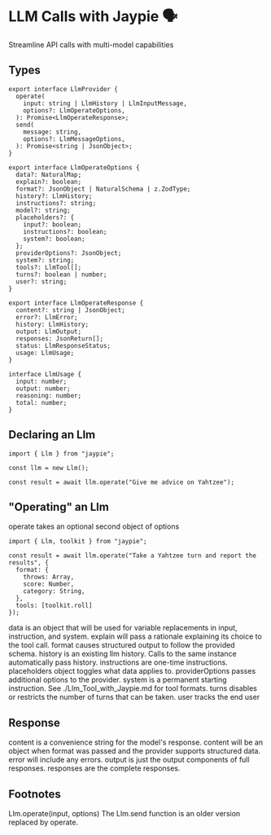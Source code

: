 # LLM Calls with Jaypie 🗣️

Streamline API calls with multi-model capabilities

## Types

```
export interface LlmProvider {
  operate(
    input: string | LlmHistory | LlmInputMessage,
    options?: LlmOperateOptions,
  ): Promise<LlmOperateResponse>;
  send(
    message: string,
    options?: LlmMessageOptions,
  ): Promise<string | JsonObject>;
}

export interface LlmOperateOptions {
  data?: NaturalMap;
  explain?: boolean;
  format?: JsonObject | NaturalSchema | z.ZodType;
  history?: LlmHistory;
  instructions?: string;
  model?: string;
  placeholders?: {
    input?: boolean;
    instructions?: boolean;
    system?: boolean;
  };
  providerOptions?: JsonObject;
  system?: string;
  tools?: LlmTool[];
  turns?: boolean | number;
  user?: string;
}

export interface LlmOperateResponse {
  content?: string | JsonObject;
  error?: LlmError;
  history: LlmHistory;
  output: LlmOutput;
  responses: JsonReturn[];
  status: LlmResponseStatus;
  usage: LlmUsage;
}

interface LlmUsage {
  input: number;
  output: number;
  reasoning: number;
  total: number;
}
```

## Declaring an Llm

```
import { Llm } from "jaypie";

const llm = new Llm();

const result = await llm.operate("Give me advice on Yahtzee");
```

## "Operating" an Llm

operate takes an optional second object of options

```
import { Llm, toolkit } from "jaypie";

const result = await llm.operate("Take a Yahtzee turn and report the results", {
  format: {
    throws: Array,
    score: Number,
    category: String,
  },
  tools: [toolkit.roll]
});
```

data is an object that will be used for variable replacements in input, instruction, and system.
explain will pass a rationale explaining its choice to the tool call.
format causes structured output to follow the provided schema.
history is an existing llm history.
Calls to the same instance automatically pass history.
instructions are one-time instructions.
placeholders object toggles what data applies to.
providerOptions passes additional options to the provider.
system is a permanent starting instruction.
See ./Llm_Tool_with_Jaypie.md for tool formats.
turns disables or restricts the number of turns that can be taken.
user tracks the end user

## Response

content is a convenience string for the model's response.
content will be an object when format was passed and the provider supports structured data.
error will include any errors.
output is just the output components of full responses.
responses are the complete responses.

## Footnotes

Llm.operate(input, options)
The Llm.send function is an older version replaced by operate.
